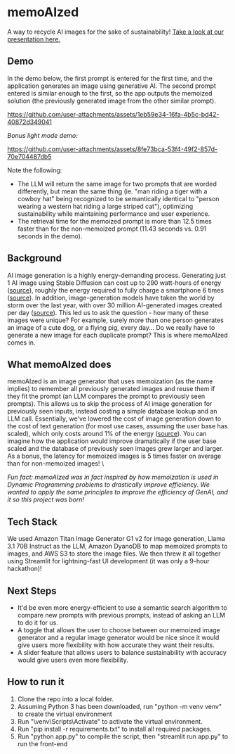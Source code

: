 # memoAIzed
A way to recycle AI images for the sake of sustainability! [Take a look at our presentation here.](https://github.com/user-attachments/files/17269129/memoAIzed.pdf)


## Demo
In the demo below, the first prompt is entered for the first time, and the application generates an image using generative AI. The second prompt entered is similar enough to the first, so the app outputs the memoized solution (the previously generated image from the other similar prompt).

https://github.com/user-attachments/assets/1eb59e34-16fa-4b5c-bd42-40872d349041

*Bonus light mode demo:*

https://github.com/user-attachments/assets/8fe73bca-53f4-49f2-857d-70e704487db5



Note the following:
- The LLM will return the same image for two prompts that are worded differently, but mean the same thing (ie. "man riding a tiger with a cowboy hat" being recognized to be semantically identical to "person wearing a western hat riding a large striped cat"), optimizing sustainability while maintaining performance and user experience.
- The retrieval time for the memoized prompt is more than 12.5 times faster than for the non-memoized prompt (11.43 seconds vs. 0.91 seconds in the demo).
## Background
AI image generation is a highly energy-demanding process. Generating just 1 AI image using Stable Diffusion can cost up to 290 watt-hours of energy ([source](https://mcengkuru.medium.com/the-hidden-cost-of-ai-images-how-generating-one-could-power-your-fridge-for-hours-174c95c43db8)), roughly the energy required to fully charge a smartphone 6 times ([source](https://www.energysage.com/electricity/house-watts/how-many-watts-does-a-phone-charger-use/)). In addition, image-generation models have taken the world by storm over the last year, with over 30 million AI-generated images created per day ([source](https://techreport.com/statistics/software-web/ai-image-generator-market-statistics/#:~:text=As%20of%20August%202023%2C%20people,better%20than%20human%2Dcreated%20art.)). This led us to ask the question - how many of these images were unique? For example, surely more than one person generates an image of a cute dog, or a flying pig, every day... Do we really have to generate a new image for each duplicate prompt? This is where memoAIzed comes in.

## What memoAIzed does
memoAIzed is an image generator that uses memoization (as the name implies) to remember all previously generated images and reuse them if they fit the prompt (an LLM compares the prompt to previously seen prompts). This allows us to skip the process of AI image generation for previously seen inputs, instead costing a simple database lookup and an LLM call. Essentially, we've lowered the cost of image generation down to the cost of text generation (for most use cases, assuming the user base has scaled), which only costs around 1% of the energy ([source](https://lifestyle.livemint.com/news/big-story/ai-carbon-footprint-openai-chatgpt-water-google-microsoft-111697802189371.html)). You can imagine how the application would improve dramatically if the user base scaled and the database of previously seen images grew larger and larger. As a bonus, the latency for memoized images is 5 times faster on average than for non-memoized images!
\

*Fun fact: memoAIzed was in fact inspired by how memoization is used in Dynamic Programming problems to drastically improve efficiency. We wanted to apply the same principles to improve the efficiency of GenAI, and it so this project was born!*

## Tech Stack
We used Amazon Titan Image Generator G1 v2 for image generation, Llama 3.1 70B Instruct as the LLM, Amazon DyanoDB to map memoized prompts to images, and AWS S3 to store the image files. We then threw it all together using Streamlit for lightning-fast UI development (it was only a 9-hour hackathon)!

## Next Steps
- It'd be even more energy-efficient to use a semantic search algorithm to compare new prompts with previous prompts, instead of asking an LLM to do it for us.
- A toggle that allows the user to choose between our memoized image generator and a regular image generator would be nice since it would give users more flexibility with how accurate they want their results.
- A slider feature that allows users to balance sustainability with accuracy would give users even more flexibility.

## How to run it
1. Clone the repo into a local folder.
2. Assuming Python 3 has been downloaded, run "python -m venv venv" to create the virtual environment
3. Run "\venv\Scripts\Activate" to activate the virtual environment.
4. Run "pip install -r requirements.txt" to install all required packages.
5. Run "python app.py" to compile the script, then "streamlit run app.py" to run the front-end

